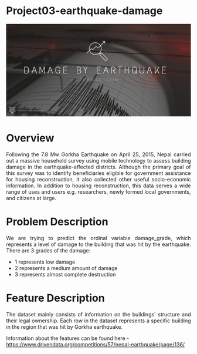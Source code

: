 # Project03-earthquake-damage

![Project Preview](img/preview.png)

# Overview
<div align="justify">Following the 7.8 Mw Gorkha Earthquake on April 25, 2015, Nepal carried out a massive household survey using mobile technology to assess building damage in the earthquake-affected districts. Although the primary goal of this survey was to identify beneficiaries eligible for government assistance for housing reconstruction, it also collected other useful socio-economic information. In addition to housing reconstruction, this data serves a wide range of uses and users e.g. researchers, newly formed local governments, and citizens at large.</div>

# Problem Description
<div align="justify">We are trying to predict the ordinal variable damage_grade, which represents a level of damage to the building that was hit by the earthquake. There are 3 grades of the damage:

- 1 represents low damage
- 2 represents a medium amount of damage
- 3 represents almost complete destruction
</div>

# Feature Description
<div align="justify">The dataset mainly consists of information on the buildings' structure and their legal ownership. Each row in the dataset represents a specific building in the region that was hit by Gorkha earthquake.</div>

Information about the features can be found here - https://www.drivendata.org/competitions/57/nepal-earthquake/page/136/
